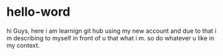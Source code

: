 # hello-word
hi Guys,
here i am learnign git hub using my new account and due to that 
i m describing to myself in front of u that what i m.
so do whatever u like in my context.
